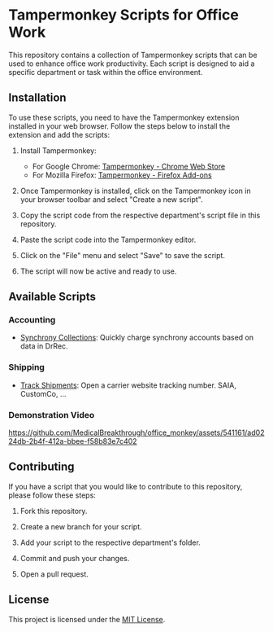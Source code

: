 # Tampermonkey Scripts for Office Work

This repository contains a collection of Tampermonkey scripts that can be used to enhance office work productivity. Each script is designed to aid a specific department or task within the office environment.

## Installation

To use these scripts, you need to have the Tampermonkey extension installed in your web browser. Follow the steps below to install the extension and add the scripts:

1. Install Tampermonkey:
    - For Google Chrome: [Tampermonkey - Chrome Web Store](https://chrome.google.com/webstore/detail/tampermonkey/dhdgffkkebhmkfjojejmpbldmpobfkfo)
    - For Mozilla Firefox: [Tampermonkey - Firefox Add-ons](https://addons.mozilla.org/en-US/firefox/addon/tampermonkey/)

2. Once Tampermonkey is installed, click on the Tampermonkey icon in your browser toolbar and select "Create a new script".

3. Copy the script code from the respective department's script file in this repository.

4. Paste the script code into the Tampermonkey editor.

5. Click on the "File" menu and select "Save" to save the script.

6. The script will now be active and ready to use.

## Available Scripts

### Accounting

- [Synchrony Collections](accounting/drrec_synchrony.js): Quickly charge synchrony accounts based on data in DrRec.


### Shipping

- [Track Shipments](scripts/department2/script1.js): Open a carrier website tracking number. SAIA, CustomCo, ...


### Demonstration Video

https://github.com/MedicalBreakthrough/office_monkey/assets/541161/ad0224db-2b4f-412a-bbee-f58b83e7c402


## Contributing

If you have a script that you would like to contribute to this repository, please follow these steps:

1. Fork this repository.

2. Create a new branch for your script.

3. Add your script to the respective department's folder.

4. Commit and push your changes.

5. Open a pull request.

## License

This project is licensed under the [MIT License](LICENSE).
